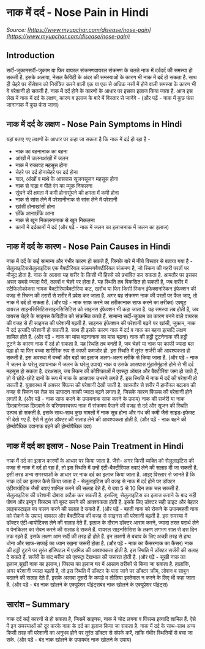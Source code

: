 # नाक में दर्द - Nose Pain in Hindi
_Source: [https://www.myupchar.com/disease/nose-pain](https://www.myupchar.com/disease/nose-pain)_

## Introduction
सर्दी-जुकामसर्दी-जुकाम या फिर वायरल संक्रमणवायरल संक्रमण के चलते नाक में दर्ददर्द की समस्या हो सकती है. इसके अलावा, नेसल कैविटी के अंदर की समस्याओं के कारण भी नाक में दर्द हो सकता है. साथ ही चेहरे पर सेंसेशन को नियंत्रित करने वाली एक या एक से अधिक नसों में होने वाली समस्या के कारण भी ये परेशानी हो सकती है. नाक में दर्द होने के कारणों के आधार पर इसका इलाज किया जाता है.
आज इस लेख में नाक में दर्द के लक्षण, कारण व इलाज के बारे में विस्तार से जानेंगे -
(और पढ़ें - नाक में कुछ फंस जानानाक में कुछ फंस जाना)

## नाक में दर्द के लक्षण - Nose Pain Symptoms in Hindi
यहां बताए गए लक्षणों के आधार पर कहा जा सकता है कि नाक में दर्द हो रहा है -
- नाक का बहनानाक का बहना
- आंखों में जलनआंखों में जलन
- नाक में रुकावट महसूस होना
- चेहरे पर दर्द होनाचेहरे पर दर्द होना
- गाल, आंखों व माथे के आसपास सूजनसूजन महसूस होना
- नाक से गाढ़ा व पीले रंग का म्यूक निकलना
- सूंघने की क्षमता में कमी होनासूंघने की क्षमता में कमी होना
- नाक से सांस लेने में परेशानीनाक से सांस लेने में परेशानी
- खांसी होनाखांसी होना
- छींके आनाछींके आना
- नाक से खून निकलनानाक से खून निकलना
- कानों में दर्दकानों में दर्द
(और पढ़ें - नाक में जलन का इलाजनाक में जलन का इलाज)

## नाक में दर्द के कारण - Nose Pain Causes in Hindi
नाक में दर्द के कई सामान्य और गंभीर कारण हो सकते हैं, जिनके बारे में नीचे विस्तार से बताया गया है -
सेलुलाइटिससेलुलाइटिस एक बैक्टीरियल संक्रमणबैक्टीरियल संक्रमण है, जो स्किन की गहरी परतों पर मौजूद होता है. नाक के अलावा यह शरीर के किसी भी हिस्से को प्रभावित कर सकता है. आमतौर पर इसका असर सबसे ज्यादा पैरों, तलवों व चेहरे पर होता है.
यह स्थिति तब विकसित हो सकती है, जब शरीर में स्टैफिलोकोकस नामक बैक्टीरियाबैक्टीरिया कट, खरोंच या फिर किसी स्किन इंफेक्शनस्किन इंफेक्शन की वजह से स्किन की दरारों से शरीर में प्रवेश कर जाता है. अगर यह संक्रमण नाक की परतों पर फैल जाए, तो नाक में दर्द हो सकता है.
(और पढ़ें - नाक साफ करने का तरीकानाक साफ करने का तरीका)
एक्यूट वायरल साइनसिसिटिससाइनसिसिटिस को साइनस इंफेक्शन भी कहा जाता है. यह समस्या तब होती है, जब वायरस चेहरे के साइनस कैविटीज को संक्रमित करते हैं. सामान्य सर्दी-जुकाम का कारण बनने वाले वायरस की वजह से ही साइनस की परेशानी बढ़ती है. साइनस इंफेक्शन की परेशानी बढ़ने पर खांसी, जुकाम, नाक में दर्द इत्यादि परेशानी हो सकती है. साथ ही इसके कारण नाक में दर्द व नाक का बहना इत्यादि लक्षण शामिल होते हैं.
(और पढ़ें - नाक का मांस बढ़नानाक का मांस बढ़ना)
नाक की हड्डी टूटनेनाक की हड्डी टूटने के कारण नाक में दर्द हो सकता है. यह स्थिति तब बनती है, जब चेहरे या नाक पर काफी ज्यादा बल पड़ा हो या फिर बच्चा शारीरिक रूप से काफी कमजोर हो. इस स्थिति में तुरंत सर्जरी की आवश्यकता हो सकती है. इस अवस्था में बच्चों और बड़ों का इलाज अलग-अलग तरीके से किया जाता है.
(और पढ़ें - नाक में जलन के घरेलू उपायनाक में जलन के घरेलू उपाय)
नाक व उसके आसपास मुंहासेमुंहासे होने से भी दर्द महसूस हो सकता है. दरअसल, जब स्किन की कोशिकाओं में एक्स्ट्रा ऑयल और बैक्टीरिया जमा हो जाते हैं, तो ये छोटे-छोटे दानों के रूप में नाक के आसपास उभरने लगते हैं. इस स्थिति में नाक में दर्द की परेशानी हो सकती है.
युवावस्था में अक्सर पिंपल्स की परेशानी देखी जाती है. खासतौर से शरीर में हार्मोनल बदलाव की वजह से स्किन पर तेल का उत्पादन काफी ज्यादा बढ़ने लगता है, जिसके कारण पिंपल्स की परेशानी होने लगती है.
(और पढ़ें - नाक साफ करने के उपायनाक साफ करने के उपाय)
नाक की सर्जरी या नाक छिदवानेनाक छिदवाने के परिणामस्वरूप नाक में संक्रमण फैलने की वजह से दर्द और सूजन की स्थिति उत्पन्न हो सकती है. इसके साथ-साथ कुछ मामलों में नाक सुन्न होना और गंध की कमी जैसे साइड-इफेक्ट भी देखे गए हैं. ऐसे में तुरंत डॉक्टर की सलाह लेने की आवश्यकता होती है.
(और पढ़ें - नाक बहने की होम्योपैथिक दवानाक बहने की होम्योपैथिक दवा)

## नाक में दर्द का इलाज - Nose Pain Treatment in Hindi
नाक में दर्द का इलाज कारणों के आधार पर किया जाता है. जैसे- अगर किसी व्यक्ति को सेलुलाइटिस की वजह से नाक में दर्द हो रहा है, तो इस स्थिति में उन्हें एंटी-बैक्टीरियल दवाएं लेने की सलाह दी जा सकती है. इसी तरह अन्य समस्याओं के आधार पर नाक दर्द का इलाज किया जाता है. आइए विस्तार से जानते हैं कि नाक दर्द का इलाज कैसे किया जाता है -
सेलुलाइटिस की वजह से नाक में दर्द होने पर डॉक्टर एंटीबायोटिक जैसी दवाएं शामिल करने की सलाह देते हैं. ये दवा 5 से 10 दिन तक चल सकती है. सेलुलाइटिस की परेशानी दोबारा अटैक कर सकती है. इसलिए, सेलुलाइटिस का इलाज कराने के बाद सही पोषण और इम्यून सिस्टम को बूस्ट करने की आवश्यकता होती है. इसके लिए डॉक्टर सही डाइट और बेहतर लाइफस्टाइल का पालन करने की सलाह दे सकते हैं.
(और पढ़ें - बहती नाक को रोकने के उपायबहती नाक को रोकने के उपाय)
वायरल और बैक्टीरिया की वजह से साइनस की परेशानी बढ़ती है. इस समस्या में डॉक्टर एंटी-बायोटिक्स लेने की सलाह देते हैं. इलाज के दौरान डॉक्टर आराम करने, ज्यादा तरल पदार्थ लेने व पेनकिलर का सेवन करने की सलाह दे सकते हैं.
वायरल साइनसिसिस के लक्षण लगभग सात से दस दिन तक रहते हैं. इसके लक्षण आम सर्दी की तरह ही होते हैं. इन लक्षणों से बचाव के लिए अच्छी तरह से हाथ धोना और साफ-सफाई का ध्यान रखना जरूरी होता है.
(और पढ़ें - नाक का कैंसरनाक का कैंसर)
नाक की हड्डी टूटने पर तुरंत हॉस्पिटल में एडमिड की आवश्यकता होती है. इस स्थिति में डॉक्टर सर्जरी की सलाह दे सकते हैं. सर्जरी के बाद मरीज को एक्स्ट्रा देखभाल की जरूरत होती है.
(और पढ़ें - सूखी नाक का इलाज,सूखी नाक का इलाज,)
पिंपल्स का इलाज घर में आसान तरीकों से किया जा सकता है. हालांकि, अगर परेशानी ज्यादा बढ़ती है, तो इस स्थिति में डॉक्टर के पास जाने पर डॉक्टर क्रीम, लोशन व साबुन बदलने की सलाह देते हैं. इसके अलावा दूसरों के कपड़े व तौलिया इस्तेमाल न करने के लिए भी कहा जाता है.
(और पढ़ें - बंद नाक खोलने के एक्यूप्रेशर पॉइंट्सबंद नाक खोलने के एक्यूप्रेशर पॉइंट्स)

## सारांश – Summary
नाक दर्द कई कारणों से हो सकता है, जिसमें साइनस, नाक में चोट लगना व पिंपल्स इत्यादि शामिल हैं. ऐसे में इन समस्याओं को दूर करके नाक के दर्द का इलाज किया जा सकता है. नाक में दर्द के साथ-साथ अन्य किसी तरह की परेशानी का अनुभव होने पर तुरंत डॉक्टर से संपर्क करें, ताकि गंभीर स्थितियों से बचा जा सके.
(और पढ़ें - बंद नाक खोलने के उपायबंद नाक खोलने के उपाय)

